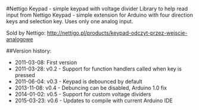 #Nettigo Keypad - simple keypad with voltage divider
Library to help read input from Nettigo Keypad - simple extension for
Arduino with four direction keys and selection key. Uses only one analog
input. 

Sold by Nettigo:
http://nettigo.pl/products/keypad-odczyt-przez-wejscie-analogowe

##Version history:

* 2011-03-08: First version
* 2011-03-28: v0.2 - Support for function handlers called when key is pressed
* 2011-06-04: v0.3 - Keypad is debounced by default
* 2013-11-08: v0.4 - Debuncing can be disabled, Arduino 1.0 fix
* 2014-01-02: v0.5 - Support for custom voltage dividers
* 2015-03-23: v0.6 - Updates to compile with current Arduino IDE